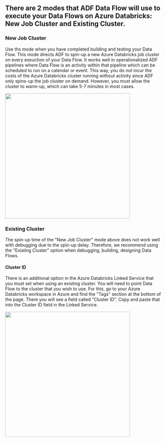 ## There are 2 modes that ADF Data Flow will use to execute your Data Flows on Azure Databricks: New Job Cluster and Existing Cluster.

### New Job Cluster

Use ths mode when you have completed building and testing your Data Flow. This mode directs ADF to spin-up a new Azure Databricks job cluster on every exeuction of your Data Flow. It works well in operationalized ADF pipelines where Data Flow is an activity within that pipeline which can be scheduled to run on a calendar or event. This way, you do not incur the costs of the Azure Databricks cluster running without activity since ADF only spins-up the job cluster on demand. However, you must allow the cluster to warm-up, which can take 5-7 minutes in most cases.

<img src="../images/existingcluster.png" width="400">

### Existing Cluster

The spin-up time of the "New Job Cluster" mode above does not work well with debugging due to the spin-up delay. Therefore, we recommend using the "Existing Cluster" option when debugging, building, designing Data Flows.

#### Cluster ID

There is an additional option in the Azure Databricks Linked Service that you must set when using an existing cluster. You will need to point Data Flow to the cluster that you wish to use. For this, go to your Azure Databricks workspace in Azure and find the "Tags" section at the bottom of the page. There you will see a field called "Cluster ID". Copy and paste that into the Cluster ID field in the Linked Service.

<img src="../images/tags.png" width="400">
